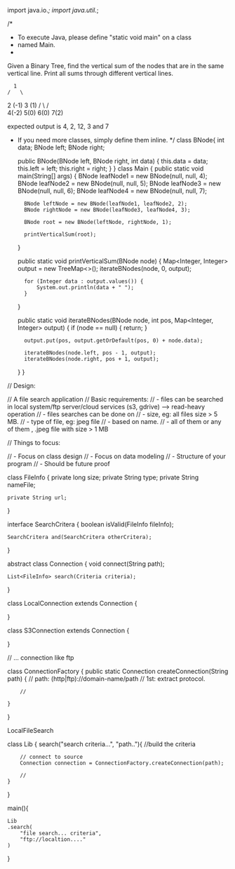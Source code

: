 import java.io.*;
import java.util.*; 

/* 
* To execute Java, please define "static void main" on a class 
* named Main. 
*
Given a Binary Tree, find the vertical sum of the nodes that are in the same vertical line.
 Print all sums through different vertical lines.

      1
    /   \
  2 (-1)      3 (1)
 / \    / \
4(-2)   5(0)  6(0)   7(2)


expected output is 4, 2, 12, 3 and 7 


* If you need more classes, simply define them inline. 
*/ 
class BNode{
    int data;
    BNode left;
    BNode right;

    public BNode(BNode left, BNode right, int data) {
        this.data = data;
        this.left = left;
        this.right = right;
    }
}
class Main { 
	public static void main(String[] args) {
        BNode leafNode1 = new BNode(null, null, 4);
        BNode leafNode2 = new BNode(null, null, 5);
        BNode leafNode3 = new BNode(null, null, 6);
        BNode leafNode4 = new BNode(null, null, 7);

        BNode leftNode = new BNode(leafNode1, leafNode2, 2);
        BNode rightNode = new BNode(leafNode3, leafNode4, 3);

		BNode root = new BNode(leftNode, rightNode, 1);

        printVerticalSum(root);
	}

    public static void printVerticalSum(BNode node) {
        Map<Integer, Integer> output = new TreeMap<>();
        iterateBNodes(node, 0, output);

        for (Integer data : output.values()) {
            System.out.println(data + " ");
        }
    }

    public static void iterateBNodes(BNode node, int pos, Map<Integer, Integer> output) {
        if (node == null) {
            return;
        }

        output.put(pos, output.getOrDefault(pos, 0) + node.data);

        iterateBNodes(node.left, pos - 1, output);
        iterateBNodes(node.right, pos + 1, output);
    }
}


// Design:

// A file search application
// Basic requirements:
// - files can be searched in local system/ftp server/cloud services (s3, gdrive) --> read-heavy operation
// - files searches can be done on
// 	- size, eg: all files size > 5 MB.
// 	- type of file, eg: jpeg file
// 	- based on name.
// 	- all of them or any of them , .jpeg file with size > 1 MB

// Things to focus:

// - Focus on class design
// - Focus on data modeling
// - Structure of your program
// - Should be future proof

class FileInfo {
    private long size;
    private String type;
    private String nameFile;

    private String url;
}

interface SearchCritera {
    boolean isValid(FileInfo fileInfo);

    SearchCritera and(SearchCritera otherCritera);
}

abstract class Connection {
    void connect(String path);

    List<FileInfo> search(Criteria criteria);
}

class LocalConnection extends Connection {

}

class S3Connection extends Connection {
    
}

// ... connection like ftp

class ConnectionFactory {
    public static Connection createConnection(String path) {
        // path: (http|ftp)://domain-name/path
        // 1st: extract protocol.

        // 

    }
}

LocalFileSearch



class Lib {
    search("search criteria...", "path.."){
        //build the criteria
        
        // connect to source
        Connection connection = ConnectionFactory.createConnection(path);

        // 
    } 
}

main(){

    Lib 
    .search(
        "file search... criteria",
        "ftp://localtion...."
    )
}

